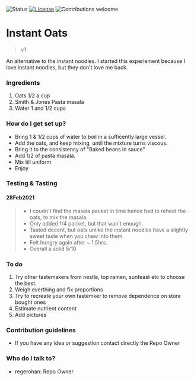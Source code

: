 ![Status](https://img.shields.io/badge/status-beta-red)
[![License](https://img.shields.io/badge/license-MIT-blue.svg)](https://opensource.org/licenses/MIT)
![Contributions welcome](https://img.shields.io/badge/contributions-welcome-orange.svg)

# Instant Oats
> v1  

An alternative to the instant noodles. I started this experiement because I love instant noodles, but they don't love me back.

### Ingredients  ###

1. Oats 1/2 a cup
1. Smith & Jones Pasta masala
1. Water 1 and 1/2 cups

### How do I get set up? ###

* Bring 1 & 1/2 cups of water to boil in a sufficently large vessel.
* Add the oats, and keep mixing, until the mixture turns viscous.
* Bring it to the consistency of "Baked beans in sauce"
* Add 1/2 of pasta masala.
* Mix till uniform
* Enjoy

### Testing & Tasting ###

#### 28Feb2021 ####
> * I coudn't find the masala packet in time hence had to reheat the oats, to mix the masala.  
> * Only added 1/4 packet, but that wan't enough.  
> * Tasted decent, but oats unlike the instant noodles have a slightly sweet taste when you chew into them.  
> * Felt hungry again after ~ 1.5hrs.  
> * Overall a solid 5/10

### To do ###

1. Try other tastemakers from nestle, top ramen, sunfeast etc to choose the best.
1. Weigh everthing and fix proportions
1. Try to recreate your own tastemker to remove dependence on store bought ones
2. Estimate nutrient content
3. Add pictures


### Contribution guidelines ###

* If you have any idea or suggestion contact directly the Repo Owner

### Who do I talk to? ###

* regerohan: Repo Owner